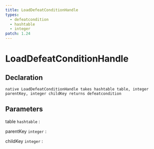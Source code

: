 ```yaml
---
title: LoadDefeatConditionHandle
types:
  - defeatcondition
  - hashtable
  - integer
patch: 1.24
---
```


# LoadDefeatConditionHandle

## Declaration

```jass
native LoadDefeatConditionHandle takes hashtable table, integer parentKey, integer childKey returns defeatcondition
```

## Parameters
table `hashtable`
: 

parentKey `integer`
: 

childKey `integer`
: 
